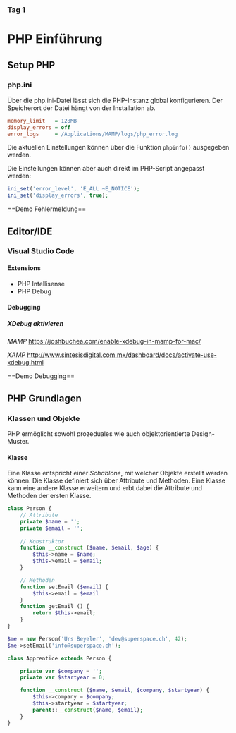 ### Tag 1

# PHP Einführung

## Setup PHP

### php.ini
Über die php.ini-Datei lässt sich die PHP-Instanz global konfigurieren. Der Speicherort der Datei hängt von der Installation ab.  
```ini
memory_limit   = 128MB
display_errors = off
error_logs     = /Applications/MAMP/logs/php_error.log
```
Die aktuellen Einstellungen können über die Funktion `phpinfo()` ausgegeben werden.

Die Einstellungen können aber auch direkt im PHP-Script angepasst werden:

```php
ini_set('error_level', 'E_ALL ~E_NOTICE');
ini_set('display_errors', true);
```

==Demo Fehlermeldung==

## Editor/IDE

### Visual Studio Code

#### Extensions
- PHP Intellisense
- PHP Debug

#### Debugging
##### XDebug aktivieren
*MAMP*
https://joshbuchea.com/enable-xdebug-in-mamp-for-mac/

*XAMP*
http://www.sintesisdigital.com.mx/dashboard/docs/activate-use-xdebug.html

==Demo Debugging==

## PHP Grundlagen

### Klassen und Objekte

PHP ermöglicht sowohl prozeduales wie auch objektorientierte Design-Muster.

#### Klasse
Eine Klasse entspricht einer *Schablone*, mit welcher Objekte erstellt werden können. Die Klasse definiert sich über Attribute und Methoden. Eine Klasse kann eine andere Klasse erweitern und erbt dabei die Attribute und Methoden der ersten Klasse.

```php
class Person {
	// Attribute
	private $name = '';
	private $email = '';
	
	// Konstruktor
	function __construct ($name, $email, $age) {
		$this->name = $name;
		$this->email = $email;
	}

	// Methoden
	function setEmail ($email) {
		$this->email = $email
	}
	function getEmail () {
		return $this->email;
	}
}

$me = new Person('Urs Beyeler', 'dev@superspace.ch', 42);
$me->setEmail('info@superspace.ch');
``` 

```php
class Apprentice extends Person {

	private var $company = '';
	private var $startyear = 0;

	function __construct ($name, $email, $company, $startyear) {
		$this->company = $company;
		$this->startyear = $startyear;
		parent::__construct($name, $email);
	}
}
```
<!--stackedit_data:
eyJoaXN0b3J5IjpbLTEzMzE0MTU4NTMsNTYzNTg1NzUyLDExMz
A4ODEyMTcsMTA2NDE5NTIwNywtMjQ3MzE3NTU0XX0=
-->